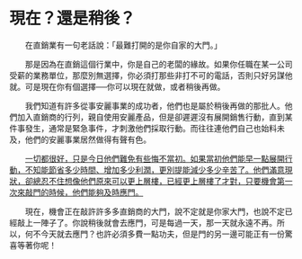 # 現在？還是稍後？

&emsp;&emsp;在直銷業有一句老話說：「最難打開的是你自家的大門。」

&emsp;&emsp;那是因為在直銷這個行業中，你是自己的老闆的緣故。如果你任職在某一公司受薪的業務單位，那麼別無選擇，你必須打那些非打不可的電話，否則只好另謀他就。可是現在你有個選擇──你可以現在就做，或者稍後再做。

&emsp;&emsp;我們知道有許多從事安麗事業的成功者，他們也是屬於稍後再做的那批人。他們加入直銷商的行列，親自使用安麗產品，但是卻遲遲沒有展開銷售行動，直到某件事發生，通常是緊急事件，才刺激他們採取行動。而往往連他們自己也始料未及，他們的安麗事業居然做得有聲有色。

&emsp;&emsp;<u>一切都很好，只是今日他們難免有些悔不當初。如果當初他們能早一點展開行動，不知能節省多少時間、增加多少利潤，更別提能減少多少辛苦了。他們滿意現狀，卻總忍不住想像他們原來可以更上層樓，已經更上層樓了才對，只要機會第一次來敲門的時候，他們能夠及時應門。</u>

&emsp;&emsp;現在，機會正在敲許許多多直銷商的大門，說不定就是你家大門，也說不定已經敲上一陣子了。你說稍後就會去應門，可是每過一天，那一天就永遠不再。所以，何不今天就去應門？也許必須多費一點功夫，但是門的另一邊可能正有一份驚喜等著你呢！

